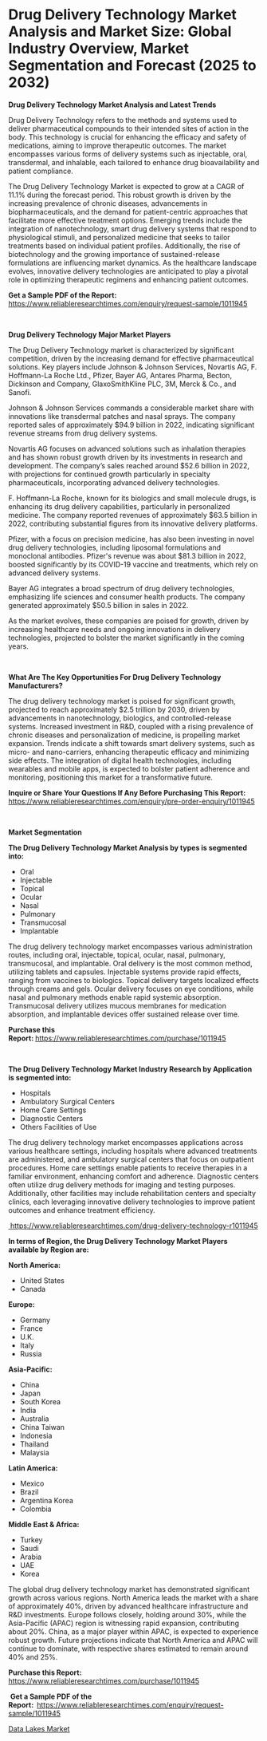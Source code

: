 <p><h1>Drug Delivery Technology Market Analysis and Market Size: Global Industry Overview, Market Segmentation and Forecast (2025 to 2032)</h1></p><p><strong>Drug Delivery Technology Market Analysis and Latest Trends</strong></p>
<p><p>Drug Delivery Technology refers to the methods and systems used to deliver pharmaceutical compounds to their intended sites of action in the body. This technology is crucial for enhancing the efficacy and safety of medications, aiming to improve therapeutic outcomes. The market encompasses various forms of delivery systems such as injectable, oral, transdermal, and inhalable, each tailored to enhance drug bioavailability and patient compliance.</p><p>The Drug Delivery Technology Market is expected to grow at a CAGR of 11.1% during the forecast period. This robust growth is driven by the increasing prevalence of chronic diseases, advancements in biopharmaceuticals, and the demand for patient-centric approaches that facilitate more effective treatment options. Emerging trends include the integration of nanotechnology, smart drug delivery systems that respond to physiological stimuli, and personalized medicine that seeks to tailor treatments based on individual patient profiles. Additionally, the rise of biotechnology and the growing importance of sustained-release formulations are influencing market dynamics. As the healthcare landscape evolves, innovative delivery technologies are anticipated to play a pivotal role in optimizing therapeutic regimens and enhancing patient outcomes.</p></p>
<p><strong>Get a Sample PDF of the Report:&nbsp;</strong> <a href="https://www.reliableresearchtimes.com/enquiry/request-sample/1011945?utm_campaign=3055&utm_medium=2&utm_source=Github&utm_content=ia&utm_term=06032025&utm_id=drug-delivery-technology">https://www.reliableresearchtimes.com/enquiry/request-sample/1011945</a></p>
<p>&nbsp;</p>
<p><strong>Drug Delivery Technology Major Market Players</strong></p>
<p><p>The Drug Delivery Technology market is characterized by significant competition, driven by the increasing demand for effective pharmaceutical solutions. Key players include Johnson & Johnson Services, Novartis AG, F. Hoffmann-La Roche Ltd., Pfizer, Bayer AG, Antares Pharma, Becton, Dickinson and Company, GlaxoSmithKline PLC, 3M, Merck & Co., and Sanofi. </p><p>Johnson & Johnson Services commands a considerable market share with innovations like transdermal patches and nasal sprays. The company reported sales of approximately $94.9 billion in 2022, indicating significant revenue streams from drug delivery systems.</p><p>Novartis AG focuses on advanced solutions such as inhalation therapies and has shown robust growth driven by its investments in research and development. The company’s sales reached around $52.6 billion in 2022, with projections for continued growth particularly in specialty pharmaceuticals, incorporating advanced delivery technologies.</p><p>F. Hoffmann-La Roche, known for its biologics and small molecule drugs, is enhancing its drug delivery capabilities, particularly in personalized medicine. The company reported revenues of approximately $63.5 billion in 2022, contributing substantial figures from its innovative delivery platforms.</p><p>Pfizer, with a focus on precision medicine, has also been investing in novel drug delivery technologies, including liposomal formulations and monoclonal antibodies. Pfizer's revenue was about $81.3 billion in 2022, boosted significantly by its COVID-19 vaccine and treatments, which rely on advanced delivery systems.</p><p>Bayer AG integrates a broad spectrum of drug delivery technologies, emphasizing life sciences and consumer health products. The company generated approximately $50.5 billion in sales in 2022.</p><p>As the market evolves, these companies are poised for growth, driven by increasing healthcare needs and ongoing innovations in delivery technologies, projected to bolster the market significantly in the coming years.</p></p>
<p>&nbsp;</p>
<p><strong>What Are The Key Opportunities For Drug Delivery Technology Manufacturers?</strong></p>
<p><p>The drug delivery technology market is poised for significant growth, projected to reach approximately $2.5 trillion by 2030, driven by advancements in nanotechnology, biologics, and controlled-release systems. Increased investment in R&D, coupled with a rising prevalence of chronic diseases and personalization of medicine, is propelling market expansion. Trends indicate a shift towards smart delivery systems, such as micro- and nano-carriers, enhancing therapeutic efficacy and minimizing side effects. The integration of digital health technologies, including wearables and mobile apps, is expected to bolster patient adherence and monitoring, positioning this market for a transformative future.</p></p>
<p><strong>Inquire or Share Your Questions If Any Before Purchasing This Report:</strong> <a href="https://www.reliableresearchtimes.com/enquiry/pre-order-enquiry/1011945?utm_campaign=3055&utm_medium=2&utm_source=Github&utm_content=ia&utm_term=06032025&utm_id=drug-delivery-technology">https://www.reliableresearchtimes.com/enquiry/pre-order-enquiry/1011945</a></p>
<p>&nbsp;</p>
<p><strong>Market Segmentation</strong></p>
<p><strong>The Drug Delivery Technology Market Analysis by types is segmented into:</strong></p>
<p><ul><li>Oral</li><li>Injectable</li><li>Topical</li><li>Ocular</li><li>Nasal</li><li>Pulmonary</li><li>Transmucosal</li><li>Implantable</li></ul></p>
<p><p>The drug delivery technology market encompasses various administration routes, including oral, injectable, topical, ocular, nasal, pulmonary, transmucosal, and implantable. Oral delivery is the most common method, utilizing tablets and capsules. Injectable systems provide rapid effects, ranging from vaccines to biologics. Topical delivery targets localized effects through creams and gels. Ocular delivery focuses on eye conditions, while nasal and pulmonary methods enable rapid systemic absorption. Transmucosal delivery utilizes mucous membranes for medication absorption, and implantable devices offer sustained release over time.</p></p>
<p><strong>Purchase this Report:&nbsp;</strong><a href="https://www.reliableresearchtimes.com/purchase/1011945?utm_campaign=3055&utm_medium=2&utm_source=Github&utm_content=ia&utm_term=06032025&utm_id=drug-delivery-technology">https://www.reliableresearchtimes.com/purchase/1011945</a></p>
<p>&nbsp;</p>
<p><strong>The Drug Delivery Technology Market Industry Research by Application is segmented into:</strong></p>
<p><ul><li>Hospitals</li><li>Ambulatory Surgical Centers</li><li>Home Care Settings</li><li>Diagnostic Centers</li><li>Others Facilities of Use</li></ul></p>
<p><p>The drug delivery technology market encompasses applications across various healthcare settings, including hospitals where advanced treatments are administered, and ambulatory surgical centers that focus on outpatient procedures. Home care settings enable patients to receive therapies in a familiar environment, enhancing comfort and adherence. Diagnostic centers often utilize drug delivery methods for imaging and testing purposes. Additionally, other facilities may include rehabilitation centers and specialty clinics, each leveraging innovative delivery technologies to improve patient outcomes and enhance treatment efficiency.</p></p>
<p><a href="https://www.reliableresearchtimes.com/drug-delivery-technology-r1011945?utm_campaign=3055&utm_medium=2&utm_source=Github&utm_content=ia&utm_term=06032025&utm_id=drug-delivery-technology">&nbsp;https://www.reliableresearchtimes.com/drug-delivery-technology-r1011945</a></p>
<p><strong>In terms of Region, the Drug Delivery Technology Market Players available by Region are:</strong></p>
<p>
    <p> <strong> North America: </strong>
        <ul>
            <li>United States</li>
            <li>Canada</li>
        </ul>
        </p> 
    <p> <strong> Europe: </strong>
        <ul>
            <li>Germany</li>
            <li>France</li>
            <li>U.K.</li>
            <li>Italy</li>
            <li>Russia</li>
        </ul>
        </p> 
    <p> <strong> Asia-Pacific: </strong>
        <ul>
            <li>China</li>
            <li>Japan</li>
            <li>South Korea</li>
            <li>India</li>
            <li>Australia</li>
            <li>China Taiwan</li>
            <li>Indonesia</li>
            <li>Thailand</li>
            <li>Malaysia</li>
        </ul>
        </p> 
    <p> <strong> Latin America: </strong>
        <ul>
            <li>Mexico</li>
            <li>Brazil</li>
            <li>Argentina Korea</li>
            <li>Colombia</li>
        </ul>
        </p> 
    <p> <strong> Middle East & Africa: </strong>
        <ul>
            <li>Turkey</li>
            <li>Saudi</li>
            <li>Arabia</li>
            <li>UAE</li>
            <li>Korea</li>
        </ul>
    </p>
    </p>
<p><p>The global drug delivery technology market has demonstrated significant growth across various regions. North America leads the market with a share of approximately 40%, driven by advanced healthcare infrastructure and R&D investments. Europe follows closely, holding around 30%, while the Asia-Pacific (APAC) region is witnessing rapid expansion, contributing about 20%. China, as a major player within APAC, is expected to experience robust growth. Future projections indicate that North America and APAC will continue to dominate, with respective shares estimated to remain around 40% and 25%.</p></p>
<p><strong>Purchase this Report: </strong><a href="https://www.reliableresearchtimes.com/purchase/1011945?utm_campaign=3055&utm_medium=2&utm_source=Github&utm_content=ia&utm_term=06032025&utm_id=drug-delivery-technology">https://www.reliableresearchtimes.com/purchase/1011945</a></p>
<p>&nbsp;<strong>Get a Sample PDF of the Report:&nbsp;&nbsp;</strong><a href="https://www.reliableresearchtimes.com/enquiry/request-sample/1011945?utm_campaign=3055&utm_medium=2&utm_source=Github&utm_content=ia&utm_term=06032025&utm_id=drug-delivery-technology">https://www.reliableresearchtimes.com/enquiry/request-sample/1011945</a></p>
<p><strong></strong></p>
<p><p><a href="https://github.com/ElviraLeka1962/Market-Research-Report-List-1/blob/main/data-lakes-market.md?utm_campaign=3055&utm_medium=2&utm_source=Github&utm_content=ia&utm_term=06032025&utm_id=drug-delivery-technology">Data Lakes Market</a></p></p>